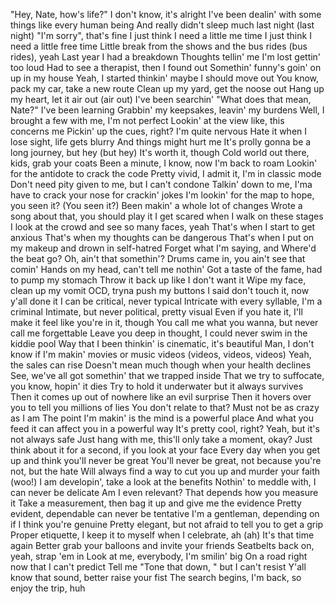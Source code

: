 "Hey, Nate, how's life?"
I don't know, it's alright
I've been dealin' with some things like every human being
And really didn't sleep much last night (last night)
"I'm sorry", that's fine
I just think I need a little me time
I just think I need a little free time
Little break from the shows and the bus rides (bus rides), yeah
Last year I had a breakdown
Thoughts tellin' me I'm lost gettin' too loud
Had to see a therapist, then I found out
Somethin' funny's goin' on up in my house
Yeah, I started thinkin' maybe I should move out
You know, pack my car, take a new route
Clean up my yard, get the noose out
Hang up my heart, let it air out (air out)
I've been searchin'
"What does that mean, Nate?"
I've been learning
Grabbin' my keepsakes, leavin' my burdens
Well, I brought a few with me, I'm not perfect
Lookin' at the view like, this concerns me
Pickin' up the cues, right? I'm quite nervous
Hate it when I lose sight, life gets blurry
And things might hurt me
It's prolly gonna be a long journey, but hey (but hey)
It's worth it, though
Cold world out there, kids, grab your coats
Been a minute, I know, now I'm back to roam
Lookin' for the antidote to crack the code
Pretty vivid, I admit it, I'm in classic mode
Don't need pity given to me, but I can't condone
Talkin' down to me, I'ma have to crack your nose for crackin' jokes
I'm lookin' for the map to hope, you seen it? (You seen it?)
Been makin' a whole lot of changes
Wrote a song about that, you should play it
I get scared when I walk on these stages
I look at the crowd and see so many faces, yeah
That's when I start to get anxious
That's when my thoughts can be dangerous
That's when I put on my makeup and drown in self-hatred
Forget what I'm saying, and
Where'd the beat go?
Oh, ain't that somethin'?
Drums came in, you ain't see that comin'
Hands on my head, can't tell me nothin'
Got a taste of the fame, had to pump my stomach
Throw it back up like I don't want it
Wipe my face, clean up my vomit
OCD, tryna push my buttons
I said don't touch it, now y'all done it
I can be critical, never typical
Intricate with every syllable, I'm a criminal
Intimate, but never political, pretty visual
Even if you hate it, I'll make it feel like you're in it, though
You call me what you wanna, but never call me forgettable
Leave you deep in thought, I could never swim in the kiddie pool
Way that I been thinkin' is cinematic, it's beautiful
Man, I don't know if I'm makin' movies or music videos (videos, videos, videos)
Yeah, the sales can rise
Doesn't mean much though when your health declines
See, we've all got somethin' that we trapped inside
That we try to suffocate, you know, hopin' it dies
Try to hold it underwater but it always survives
Then it comes up out of nowhere like an evil surprise
Then it hovers over you to tell you millions of lies
You don't relate to that? Must not be as crazy as I am
The point I'm makin' is the mind is a powerful place
And what you feed it can affect you in a powerful way
It's pretty cool, right? Yeah, but it's not always safe
Just hang with me, this'll only take a moment, okay?
Just think about it for a second, if you look at your face
Every day when you get up and think you'll never be great
You'll never be great, not because you're not, but the hate
Will always find a way to cut you up and murder your faith (woo!)
I am developin', take a look at the benefits
Nothin' to meddle with, I can never be delicate
Am I even relevant? That depends how you measure it
Take a measurement, then bag it up and give me the evidence
Pretty evident, dependable can never be tentative
I'm a gentleman, depending on if I think you're genuine
Pretty elegant, but not afraid to tell you to get a grip
Proper etiquette, I keep it to myself when I celebrate, ah (ah)
It's that time again
Better grab your balloons and invite your friends
Seatbelts back on, yeah, strap 'em in
Look at me, everybody, I'm smilin' big
On a road right now that I can't predict
Tell me "Tone that down, " but I can't resist
Y'all know that sound, better raise your fist
The search begins, I'm back, so enjoy the trip, huh